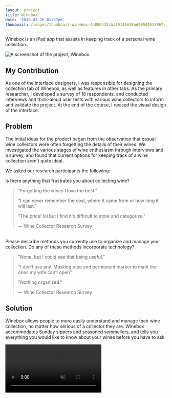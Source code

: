 ```yaml
---
layout: project
title: Winebox
date: '2019-03-26 01:57pm'
thumbnail: /images/thumbnail-winebox-4a006432cba19148e58ad90540535867.jpg
---
```

Winebox is an iPad app that assists in keeping track of a personal wine collection.

![A screenshot of the project, Winebox.](/images/thumbnail-winebox-4a006432cba19148e58ad90540535867.jpg)

## My Contribution

As one of the interface designers, I was responsible for designing the collection tab of Winebox, as well as features in other tabs. As the primary researcher, I developed a survey of 18 respondents, and conducted interviews and think-aloud user tests with various wine collectors to inform and validate the project. At the end of the course, I revised the visual design of the interface.

## Problem

The initial ideas for the product began from the observation that casual wine collectors were often forgetting the details of their wines. We investigated the various stages of wine enthusiasm through interviews and a survey, and found that current options for keeping track of a wine collection aren't quite ideal.

We asked our research participants the following:

Is there anything that frustrates you about collecting wine?

> "Forgetting the wines I love the best."
>
> "I can never remember the cost, where it came from or how long it will last."
>
> "The price! lol but I find it's difficult to store and categorize."
>
> — Wine Collector Research Survey

\
Please describe methods you currently use to organize and manage your collection. Do any of these methods incorporate technology?

> "None, but I could see that being useful."
>
> "I don’t use any. Masking tape and permanent marker to mark the ones my wife can’t open"
>
> "Nothing organized."
>
> — Wine Collector Research Survey

## Solution

Winebox allows people to more easily understand and manage their wine collection, no matter how serious of a collector they are. Winebox accommodates Sunday sippers and seasoned sommeliers, and tells you everything you would like to know about your wines before you have to ask.

<video src="/videos/collection.mp4" title="The Collection screen of Winebox" autoplay="" loop="" muted></video>
